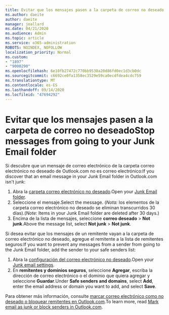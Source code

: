 ```yaml
---
title: Evitar que los mensajes pasen a la carpeta de correo no deseado en Outlook.com
ms.author: daeite
author: daeite
manager: joallard
ms.date: 04/21/2020
ms.audience: Admin
ms.topic: article
ms.service: o365-administration
ROBOTS: NOINDEX, NOFOLLOW
localization_priority: Normal
ms.custom:
- "1897"
- "9000290"
ms.openlocfilehash: 6e10fb27472c770bb9530a20d86fd0ec1d3cb0dc
ms.sourcegitcommit: c6692ce0fa1358ec3529e59ca0ecdfdea4cdc759
ms.translationtype: MT
ms.contentlocale: es-ES
ms.lasthandoff: 09/14/2020
ms.locfileid: "47694292"
---
```

# <a name="stop-messages-from-going-to-your-junk-email-folder"></a><span data-ttu-id="2184a-102">Evitar que los mensajes pasen a la carpeta de correo no deseado</span><span class="sxs-lookup"><span data-stu-id="2184a-102">Stop messages from going to your Junk Email folder</span></span>

<span data-ttu-id="2184a-103">Si descubre que un mensaje de correo electrónico de la carpeta correo electrónico no deseado de Outlook.com no es correo electrónico:</span><span class="sxs-lookup"><span data-stu-id="2184a-103">If you discover that an email message in your Junk Email folder in Outlook.com isn't junk:</span></span>

1. <span data-ttu-id="2184a-104">Abra la [carpeta correo electrónico no deseado](https://outlook.live.com/mail/junkemail).</span><span class="sxs-lookup"><span data-stu-id="2184a-104">Open your [Junk Email folder](https://outlook.live.com/mail/junkemail).</span></span>
1. <span data-ttu-id="2184a-105">Seleccione el mensaje.</span><span class="sxs-lookup"><span data-stu-id="2184a-105">Select the message.</span></span> <span data-ttu-id="2184a-106">(*Nota:* los elementos de la carpeta correo electrónico no deseado se eliminan transcurridos 30 días).</span><span class="sxs-lookup"><span data-stu-id="2184a-106">(*Note:* Items in your Junk Email folder are deleted after 30 days.)</span></span>
1. <span data-ttu-id="2184a-107">Encima de la lista de mensajes, seleccione **correo deseado**  >  **Not junk**.</span><span class="sxs-lookup"><span data-stu-id="2184a-107">Above the message list, select **Not junk** > **Not junk**.</span></span>

<span data-ttu-id="2184a-108">Si desea evitar que los mensajes de un remitente vayan a la carpeta de correo electrónico no deseado, agregue el remitente a la lista de remitentes seguros:</span><span class="sxs-lookup"><span data-stu-id="2184a-108">If you want to prevent any messages from a sender from going to the Junk Email folder, add the sender to your safe senders list:</span></span>

1. <span data-ttu-id="2184a-109">Abra la [configuración del correo electrónico no deseado](https://go.microsoft.com/fwlink/?linkid=2035804).</span><span class="sxs-lookup"><span data-stu-id="2184a-109">Open your [Junk email settings](https://go.microsoft.com/fwlink/?linkid=2035804).</span></span>
1. <span data-ttu-id="2184a-110">En **remitentes y dominios seguros**, seleccione **Agregar**, escriba la dirección de correo electrónico o el dominio que quiera agregar y seleccione **Guardar**.</span><span class="sxs-lookup"><span data-stu-id="2184a-110">Under **Safe senders and domains**, select **Add**, enter the email address or domain you want to add, and select **Save**.</span></span>

<span data-ttu-id="2184a-111">Para obtener más información, consulte [marcar correo electrónico como no deseado o bloquear remitentes en Outlook.com](https://support.office.com/article/a3ece97b-82f8-4a5e-9ac3-e92fa6427ae4?wt.mc_id=Office_Outlook_com_Alchemy).</span><span class="sxs-lookup"><span data-stu-id="2184a-111">To learn more, read [Mark email as junk or block senders in Outlook.com](https://support.office.com/article/a3ece97b-82f8-4a5e-9ac3-e92fa6427ae4?wt.mc_id=Office_Outlook_com_Alchemy).</span></span>
